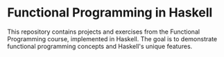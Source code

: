 # Functional Programming in Haskell

This repository contains projects and exercises from the Functional Programming course, implemented in Haskell. The goal is to demonstrate functional programming concepts and Haskell's unique features.
